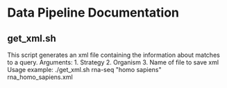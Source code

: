 # Data Pipeline Documentation

## get_xml.sh
This script generates an xml file containing the information about matches to a query.
Arguments:
	1. Strategy
	2. Organism
	3. Name of file to save xml
Usage example:
./get_xml.sh rna-seq "homo sapiens" rna_homo_sapiens.xml

